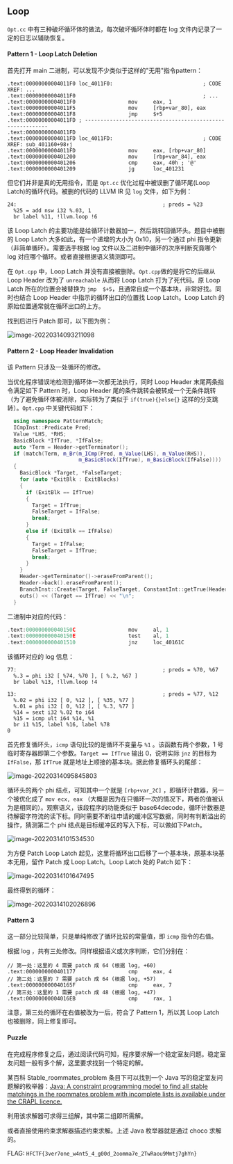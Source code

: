 ## Loop 

`Opt.cc` 中有三种破坏循环体的做法，每次破坏循环体时都在 log 文件内记录了一定的日志以辅助恢复。

#### Pattern 1 - Loop Latch Deletion

首先打开 main 二进制，可以发现不少类似于这样的"无用"指令pattern：

```assembly
.text:00000000004011F0 loc_4011F0:                             ; CODE XREF: ...
.text:00000000004011F0                                         ; ...
.text:00000000004011F0                 mov     eax, 1
.text:00000000004011F5                 mov     [rbp+var_80], eax
.text:00000000004011F8                 jmp     $+5
.text:00000000004011FD ; ----------------------------------------------------------
.text:00000000004011FD
.text:00000000004011FD loc_4011FD:                             ; CODE XREF: sub_401160+98↑j
.text:00000000004011FD                 mov     eax, [rbp+var_80]
.text:0000000000401200                 mov     [rbp+var_84], eax
.text:0000000000401206                 cmp     eax, 40h ; '@'
.text:0000000000401209                 jg      loc_401231
```

但它们并非是真的无用指令，而是 `Opt.cc` 优化过程中被误删了循环尾(Loop Latch)的循环代码。被删的代码的 LLVM IR 见 `log` 文件，如下为例：

```assembly
24:                                               ; preds = %23
  %25 = add nsw i32 %.03, 1
  br label %11, !llvm.loop !6
```

该 Loop Latch 的主要功能是给循环计数器加一，然后跳转回循环头。题目中被删的 Loop Latch 大多如此，有一个递增的大小为 0x10，另一个通过 phi 指令更新（非简单循环）。需要选手根据 log 文件以及二进制中循环的次序判断究竟哪个 log 对应哪个循环。或者直接根据语义猜测即可。

在 `Opt.cpp` 中，Loop Latch 并没有直接被删除。`Opt.cpp`做的是将它的后继从 Loop Header 改为了 `unreachable`  从而将 Loop Latch 打为了死代码。原 Loop Latch 所在的位置会被替换为 `jmp  $+5`，且通常自成一个基本块，非常好找。同时也结合 Loop Header 中指示的循环出口的位置找 Loop Latch。Loop Latch 的原始位置通常就在循环出口的上方。

找到后进行 Patch 即可，以下图为例：

![image-20220314093211098](wp/image-20220314093211098.png)



#### Pattern 2 - Loop Header Invalidation

该 Pattern 只涉及一处循环的修改。

当优化程序错误地检测到循环体一次都无法执行，同时 Loop Header 末尾两条指令满足如下 Pattern 时，Loop Header 尾的条件跳转会被转成一个无条件跳转（为了避免循环体被消除，实际转为了类似于 `if(true){}else{}` 这样的分支跳转）。`Opt.cpp` 中关键代码如下：

```c++
  using namespace PatternMatch;
  ICmpInst::Predicate Pred;
  Value *LHS, *RHS;
  BasicBlock *IfTrue, *IfFalse;
  auto *Term = Header->getTerminator();
  if (match(Term, m_Br(m_ICmp(Pred, m_Value(LHS), m_Value(RHS)),
                       m_BasicBlock(IfTrue), m_BasicBlock(IfFalse))))
  {
    BasicBlock *Target, *FalseTarget;
    for (auto *ExitBlk : ExitBlocks)
    {
      if (ExitBlk == IfTrue)
      {
        Target = IfTrue;
        FalseTarget = IfFalse;
        break;
      }
      else if (ExitBlk == IfFalse)
      {
        Target = IfFalse;
        FalseTarget = IfTrue;
        break;
      }
    }
    Header->getTerminator()->eraseFromParent();
    Header->back().eraseFromParent();
    BranchInst::Create(Target, FalseTarget, ConstantInt::getTrue(Header->getContext()), Header);
    outs() << (Target == IfTrue) << "\n";
  }
```

二进制中对应的代码：

```c++
.text:000000000040150C                 mov     al, 1
.text:000000000040150E                 test    al, 1
.text:0000000000401510                 jnz     loc_40161C
```

该循环对应的 log 信息：

```assembly
77:                                               ; preds = %70, %67
  %.3 = phi i32 [ %74, %70 ], [ %.2, %67 ]
  br label %13, !llvm.loop !4

13:                                               ; preds = %77, %12
  %.02 = phi i32 [ 0, %12 ], [ %35, %77 ]
  %.01 = phi i32 [ 0, %12 ], [ %.3, %77 ]
  %14 = sext i32 %.02 to i64
  %15 = icmp ult i64 %14, %1
  br i1 %15, label %16, label %78
0
```

首先修复循环头，`icmp` 语句比较的是循环不变量与 `%1` 。该函数有两个参数，1 号临时寄存器即第二个参数。`Target == IfTrue` 输出 0，说明实际 `jnz` 的目标为 `IfFalse`，那 `IfTrue` 就是地址上顺接的基本块。据此修复循环头的尾部：

![image-20220314095845803](wp/image-20220314095845803.png)

循环头的两个 phi 结点，可知其中一个就是 `[rbp+var_2C]` ，即循环计数器，另一个被优化成了 `mov ecx, eax` （大概是因为在只循环一次的情况下，两者的值被认为是相同的）。观察语义，该段程序的功能类似于 base64decode，循环计数器是待解密字符流的读下标。同时需要不断往申请的缓冲区写数据，同时有判断溢出的操作，猜测第二个 phi 结点是目标缓冲区的写入下标，可以做如下Patch。

![image-20220314101534530](wp/image-20220314101534530.png)

为方便 Patch Loop Latch 起见，这里将循环出口后移了一个基本块，原基本块基本无用，留作 Patch 成 Loop Latch。Loop Latch 处的 Patch 如下：

![image-20220314101647495](wp/image-20220314101647495.png)

最终得到的循环：

![image-20220314102026896](wp/image-20220314102026896.png)



#### Pattern 3

这一部分比较简单，只是单纯修改了循环比较的常量值，即 `icmp` 指令的右值。

根据 log ，共有三处修改。同样根据语义或次序判断，它们分别在：

```
// 第一处：这里的 4 需要 patch 成 64 (根据 log, +60)
.text:0000000000401177                 cmp     eax, 4
// 第二处：这里的 7 需要 patch 成 64 (根据 log, +57)
.text:000000000040165F                 cmp     eax, 7
// 第三处：这里的 1 需要 patch 成 48 (根据 log, +47)
.text:00000000004016EB                 cmp     rax, 1
```

注意，第三处的循环在右值被改为一后，符合了 Pattern 1，所以其 Loop Latch 也被删除，同上修复即可。



#### Puzzle

在完成程序修复之后，通过阅读代码可知，程序要求解一个稳定室友问题。稳定室友问题一般有多个解，这里要求找到一个特定的解。

某百科 Stable_roommates_problem 条目下可以找到一个 Java 写的稳定室友问题解的枚举器：[Java: A constraint programming model to find all stable matchings in the roommates problem with incomplete lists is available under the CRAPL licence.](http://www.dcs.gla.ac.uk/~pat/roommates/distribution/)

利用该求解器可求得三组解，其中第二组即所需解。

或者直接使用约束求解器描述约束求解。上述 Java 枚举器就是通过 choco 求解的。

FLAG: `HFCTF{3ver7one_w4nt5_4_g00d_2oomma7e_2TwRaou9Mmtj7ghYn}`







